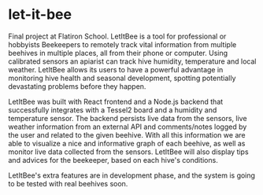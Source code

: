 # let-it-bee
  Final project at Flatiron School.
LetItBee is a tool for professional or hobbyists Beekeepers to remotely track vital information from multiple beehives in multiple places, all from their phone or computer. Using calibrated sensors an apiarist can track hive humidity, temperature and local weather. LetItBee allows its users to have a powerful advantage in monitoring hive health and seasonal development, spotting potentially devastating problems before they happen.

  LetItBee was built with React frontend and a Node.js backend that successfully integrates with a Tessel2 board and a humidity and temperature sensor. The backend persists live data from the sensors, live weather information from an external API and comments/notes logged by the user and related to the given beehive. With all this information we are able to visualize a nice and informative graph of each beehive, as well as monitor live data collected from the sensors. LetItBee will also display tips and advices for the beekeeper, based on each hive's conditions.
  
 LetItBee's extra features are in development phase, and the system is going to be tested with real beehives soon.
